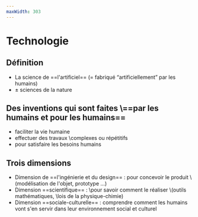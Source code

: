 ```yaml
---
maxWidth: 303
---
```


# Technologie

## Définition
- La science de ==l'artificiel== (= fabriqué “artificiellement” par les humains) 
- ± sciences de la nature

## Des inventions qui sont faites \\==par les humains et pour les humains==
- faciliter la vie humaine
- effectuer des travaux \\complexes ou répétitifs
- pour satisfaire les besoins humains

## Trois dimensions
- Dimension de ==l'ingénierie et du design== : pour concevoir le produit \\(modélisation de l'objet, prototype …)
- Dimension ==scientifique== : \\pour savoir comment le réaliser \\(outils mathématiques, \\lois de la physique-chimie)
- Dimension ==sociale-culturelle== : comprendre comment les humains vont s'en servir dans leur environnement social et culturel 